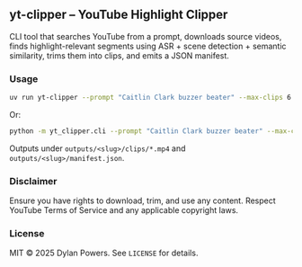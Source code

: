 ## yt-clipper – YouTube Highlight Clipper

CLI tool that searches YouTube from a prompt, downloads source videos, finds highlight-relevant segments using ASR + scene detection + semantic similarity, trims them into clips, and emits a JSON manifest.

### Usage

```bash
uv run yt-clipper --prompt "Caitlin Clark buzzer beater" --max-clips 6
```

Or:

```bash
python -m yt_clipper.cli --prompt "Caitlin Clark buzzer beater" --max-clips 6
```

Outputs under `outputs/<slug>/clips/*.mp4` and `outputs/<slug>/manifest.json`.

### Disclaimer

Ensure you have rights to download, trim, and use any content. Respect YouTube Terms of Service and any applicable copyright laws.



### License

MIT © 2025 Dylan Powers. See `LICENSE` for details.
